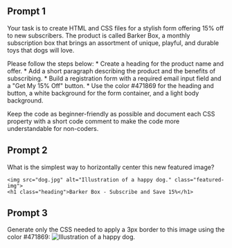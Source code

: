 ## Prompt 1
Your task is to create HTML and CSS files for a stylish form offering 15% off to new subscribers. The product is called Barker Box, a monthly subscription box that brings an assortment of unique, playful, and durable toys that dogs will love.

Please follow the steps below:
    * Create a heading for the product name and offer.
    * Add a short paragraph describing the product and the benefits of subscribing.
    * Build a registration form with a required email input field and a "Get My 15% Off" button.
    * Use the color #471869 for the heading and button, a white background for the form container, and a light body     background.

Keep the code as beginner-friendly as possible and document each CSS property with a short code comment to make the code more understandable for non-coders.

## Prompt 2
What is the simplest way to horizontally center this new featured image?

    <img src="dog.jpg" alt="Illustration of a happy dog." class="featured-img">
    <h1 class="heading">Barker Box - Subscribe and Save 15%</h1>

## Prompt 3
Generate only the CSS needed to apply a 3px border to this image using the color #471869:
    <img src="dog.jpg" alt="Illustration of a happy dog." class="featured-img">